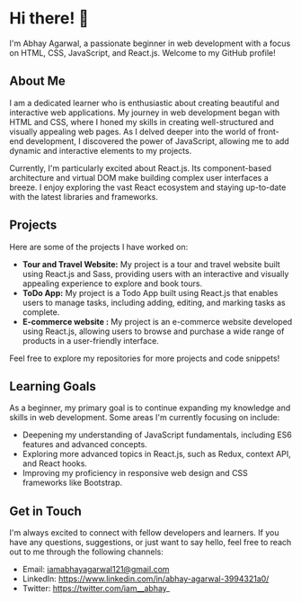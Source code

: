 # Hi there! 👋

I'm Abhay Agarwal, a passionate beginner in web development with a focus on HTML, CSS, JavaScript, and React.js. Welcome to my GitHub profile!

## About Me
I am a dedicated learner who is enthusiastic about creating beautiful and interactive web applications. My journey in web development began with HTML and CSS, where I honed my skills in creating well-structured and visually appealing web pages. As I delved deeper into the world of front-end development, I discovered the power of JavaScript, allowing me to add dynamic and interactive elements to my projects.

Currently, I'm particularly excited about React.js. Its component-based architecture and virtual DOM make building complex user interfaces a breeze. I enjoy exploring the vast React ecosystem and staying up-to-date with the latest libraries and frameworks.

## Projects
Here are some of the projects I have worked on:

- **Tour and Travel Website:** My project is a tour and travel website built using React.js and Sass, providing users with an interactive and visually appealing experience to explore and book tours.
- **ToDo App:** My project is a Todo App built using React.js that enables users to manage tasks, including adding, editing, and marking tasks as complete.
- **E-commerce website :** My project is an e-commerce website developed using React.js, allowing users to browse and purchase a wide range of products in a user-friendly interface.

Feel free to explore my repositories for more projects and code snippets!

## Learning Goals
As a beginner, my primary goal is to continue expanding my knowledge and skills in web development. Some areas I'm currently focusing on include:

- Deepening my understanding of JavaScript fundamentals, including ES6 features and advanced concepts.
- Exploring more advanced topics in React.js, such as Redux, context API, and React hooks.
- Improving my proficiency in responsive web design and CSS frameworks like Bootstrap.

## Get in Touch
I'm always excited to connect with fellow developers and learners. If you have any questions, suggestions, or just want to say hello, feel free to reach out to me through the following channels:

- Email: iamabhayagarwal121@gmail.com
- LinkedIn: https://www.linkedin.com/in/abhay-agarwal-3994321a0/
- Twitter: https://twitter.com/iam__abhay_
